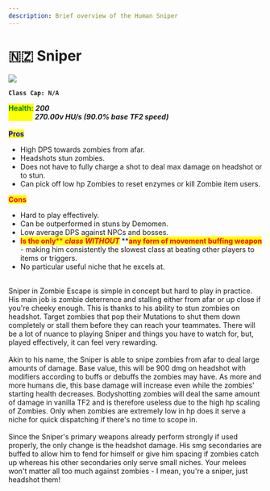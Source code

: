 ```yaml
---
description: Brief overview of the Human Sniper
---
```


# 🇳🇿 Sniper

![](../../../.gitbook/assets/Icon\_sniper\_blue.jpg)

**`Class Cap: N/A`**

<mark style="color:green;">**Health:**</mark> _**200**_\
<mark style="color:yellow;">**Speed:**</mark> _**270.00v HU/s (90.0% base TF2 speed)**_\
\
<mark style="color:blue;">**Pros**</mark>

* High DPS towards zombies from afar.
* Headshots stun zombies.
* Does not have to fully charge a shot to deal max damage on headshot or to stun.
* Can pick off low hp Zombies to reset enzymes or kill Zombie item users.

<mark style="color:red;">**Cons**</mark>

* Hard to play effectively.
* Can be outperformed in stuns by Demomen.
* Low average DPS against NPCs and bosses.
* <mark style="color:red;">**Is the only**</mark><mark style="color:red;">** **</mark>_<mark style="color:red;">**class WITHOUT**</mark>_<mark style="color:red;">** **</mark><mark style="color:red;">**any form of movement buffing weapon**</mark> - making him consistently the slowest class at beating other players to items or triggers.
* No particular useful niche that he excels at.

\
Sniper in Zombie Escape is simple in concept but hard to play in practice. His main job is zombie deterrence and stalling either from afar or up close if you're cheeky enough. This is thanks to his ability to stun zombies on headshot. Target zombies that pop their Mutations to shut them down completely or stall them before they can reach your teammates. There will be a lot of nuance to playing Sniper and things you have to watch for, but, played effectively, it can feel very rewarding.\
\
Akin to his name, the Sniper is able to snipe zombies from afar to deal large amounts of damage. Base value, this will be 900 dmg on headshot with modifiers according to buffs or debuffs the zombies may have. As more and more humans die, this base damage will increase even while the zombies' starting health decreases. Bodyshotting zombies will deal the same amount of damage in vanilla TF2 and is therefore useless due to the high hp scaling of Zombies. Only when zombies are extremely low in hp does it serve a niche for quick dispatching if there's no time to scope in.\
\
Since the Sniper's primary weapons already perform strongly if used properly, the only change is the headshot damage. His smg secondaries are buffed to allow him to fend for himself or give him spacing if zombies catch up whereas his other secondaries only serve small niches. Your melees won't matter all too much against zombies - I mean, you're a sniper, just headshot them!
